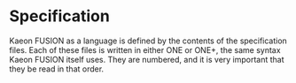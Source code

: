 # Specification

Kaeon FUSION as a language is defined by the contents of the specification files.
Each of these files is written in either ONE or ONE+,
the same syntax Kaeon FUSION itself uses.
They are numbered,
and it is very important that they be read in that order.